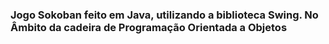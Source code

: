
### Jogo Sokoban feito em Java, utilizando a biblioteca Swing. No Âmbito da cadeira de Programação Orientada a Objetos
